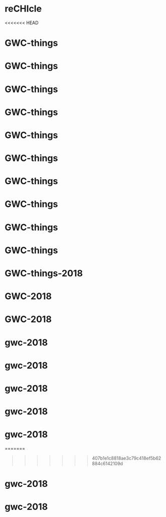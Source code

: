 # reCHIcle
<<<<<<< HEAD
# GWC-things
# GWC-things
# GWC-things
# GWC-things
# GWC-things
# GWC-things
# GWC-things
# GWC-things
# GWC-things
# GWC-things
# GWC-things-2018
# GWC-2018
# GWC-2018
# gwc-2018
# gwc-2018
# gwc-2018
# gwc-2018
# gwc-2018
=======
>>>>>>> 407b1e1c8818ae3c79c418ef5b62884c6142109d
# gwc-2018
# gwc-2018
